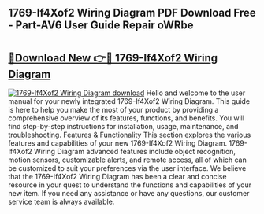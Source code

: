 ## 1769-If4Xof2 Wiring Diagram PDF Download Free - Part-AV6 User Guide Repair oWRbe

# <h2><a href="http://dfpizct.blite.top/?on=1769-If4Xof2+Wiring+Diagram">🔗Download New 👉🔴 1769-If4Xof2 Wiring Diagram</a></h2>

[![1769-If4Xof2 Wiring Diagram download](https://i.imgur.com/lujVjoI.png)](http://dfpizct.blite.top/?on=1769-If4Xof2+Wiring+Diagram)
Hello and welcome to the user manual for your newly integrated 1769-If4Xof2 Wiring Diagram. This guide is here to help you make the most of your product by providing a comprehensive overview of its features, functions, and benefits. You will find step-by-step instructions for installation, usage, maintenance, and troubleshooting. Features & Functionality This section explores the various features and capabilities of your new 1769-If4Xof2 Wiring Diagram. 1769-If4Xof2 Wiring Diagram advanced features include object recognition, motion sensors, customizable alerts, and remote access, all of which can be customized to suit your preferences via the user interface. We believe that the 1769-If4Xof2 Wiring Diagram has been a clear and concise resource in your quest to understand the functions and capabilities of your new item. If you need any assistance or have any questions, our customer service team is always available.
